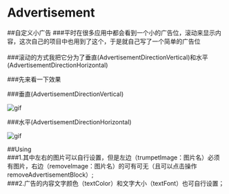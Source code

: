 # Advertisement
##自定义小广告
###平时在很多应用中都会看到一个小的广告位，滚动来显示内容，这次自己的项目中也用到了这个，于是就自己写了一个简单的广告位<br><br>
###滚动的方式我把它分为了垂直(AdvertisementDirectionVertical)和水平(AdvertisementDirectionHorizontal)<br>

###先来看一下效果<br>

###垂直(AdvertisementDirectionVertical)<br>

![gif](https://github.com/BaoLeiLi/Advertisement/tree/master/Advertisement/gif/vertical.gif)

###水平(AdvertisementDirectionHorizontal)<br>

![gif](https://github.com/BaoLeiLi/Advertisement/tree/master/Advertisement/gif/horizontal.gif)
<br>

##Using<br>
###1.其中左右的图片可以自行设置，但是左边（trumpetImage：图片名）必须有图片，右边（removeImage：图片名）的可有可无（且可以点击操作removeAdvertisementBlock）;<br>
###2.广告的内容文字颜色（textColor）和文字大小（textFont）也可自行设置；<br>
